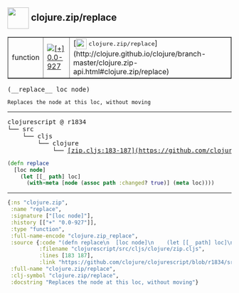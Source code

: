 ## <img width="48px" valign="middle" src="http://i.imgur.com/Hi20huC.png"> clojure.zip/replace

 <table border="1">
<tr>
<td>function</td>
<td><a href="https://github.com/cljsinfo/api-refs/tree/0.0-927"><img valign="middle" alt="[+] 0.0-927" src="https://img.shields.io/badge/+-0.0--927-lightgrey.svg"></a> </td>
<td>
[<img height="24px" valign="middle" src="http://i.imgur.com/1GjPKvB.png"> <samp>clojure.zip/replace</samp>](http://clojure.github.io/clojure/branch-master/clojure.zip-api.html#clojure.zip/replace)
</td>
</tr>
</table>

 <samp>
(__replace__ loc node)<br>
</samp>

```
Replaces the node at this loc, without moving
```

---

 <pre>
clojurescript @ r1834
└── src
    └── cljs
        └── clojure
            └── <ins>[zip.cljs:183-187](https://github.com/clojure/clojurescript/blob/r1834/src/cljs/clojure/zip.cljs#L183-L187)</ins>
</pre>

```clj
(defn replace
  [loc node]
    (let [[_ path] loc]
      (with-meta [node (assoc path :changed? true)] (meta loc))))
```


---

```clj
{:ns "clojure.zip",
 :name "replace",
 :signature ["[loc node]"],
 :history [["+" "0.0-927"]],
 :type "function",
 :full-name-encode "clojure.zip_replace",
 :source {:code "(defn replace\n  [loc node]\n    (let [[_ path] loc]\n      (with-meta [node (assoc path :changed? true)] (meta loc))))",
          :filename "clojurescript/src/cljs/clojure/zip.cljs",
          :lines [183 187],
          :link "https://github.com/clojure/clojurescript/blob/r1834/src/cljs/clojure/zip.cljs#L183-L187"},
 :full-name "clojure.zip/replace",
 :clj-symbol "clojure.zip/replace",
 :docstring "Replaces the node at this loc, without moving"}

```
